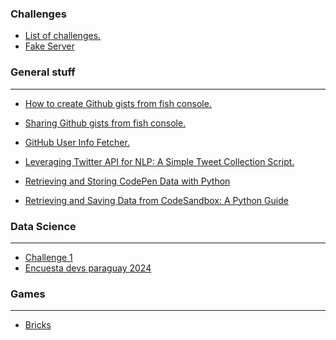<!--
### Gral bloging

---

- [How to blog.](gral/how_to_blog.md)

- \[Distancia de edicion minima.\] (gral/distancia de edicion minima.md)
- \[Ejercicio 1\] (gral/ejer_0a100.md)
- \[FSTRIGS en Python\] (gral/fstrings.md)
- \[How to Blog\] (gral/how_to_blog.md)
- \[Operador ternario en Javascript.\] (gral/operador_ternario.md)

-->

### Challenges 
- [List of challenges.](challenges/index.md)
- [Fake Server](challenges/facke_server.md)


### General stuff 

______________________________________________________________________

- [How to create Github gists from fish console.](gral/gists_from_console.md)
- [Sharing Github gists from fish console.](gral/share_gist_from_console.md)
- [GitHub User Info Fetcher.](gral/gh_user_info.md)
- [Leveraging Twitter API for NLP: A Simple Tweet Collection Script.](gral/sabueso.md)

- [Retrieving and Storing CodePen Data with Python](computer_graphics/get_codepen_data.md)
- [Retrieving and Saving Data from CodeSandbox: A Python Guide](computer_graphics/get_codesandbox_data.md)

### Data Science

______________________________________________________________________

- [Challenge 1](data_science/challenges/challenge1.md)
- [Encuesta devs paraguay 2024](data_science/projects/Encuesta_IT_Py_2024/intro.md)

### Games

______________________________________________________________________

- [Bricks](computer_graphics/games/bricks.md)
